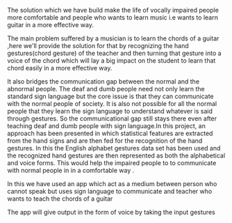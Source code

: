 The solution which we have build make the life of vocally impaired people more comfortable and people who wants to learn music i.e wants to learn guitar in a more effective way.

The main problem suffered by a musician is to learn the chords of a guitar ,here we'll provide the solution for that by recognizing the hand gestures(chord gesture) of the teacher and then turning that gesture into a voice of the chord which will lay a big impact on the student to learn that chord easily in a more effective way.

It also bridges the communication gap between the normal and the abnormal people. The deaf and dumb people need not only learn the standard sign language but the core issue is that they can communicate with the normal people of society. It is also not possible for all the normal people that they learn the sign language to understand whatever is said through gestures. So the communicational gap still stays there even after teaching deaf and dumb people with sign language.In this project, an approach has been presented in which statistical features are extracted from the hand signs and are then fed  for the recognition of the hand gestures. In this  the English alphabet gestures data set has been used and the recognized hand gestures are then represented as both the alphabetical and voice forms. This would help the impaired people to to communicate with normal people in in a comfortable way . 

In this we have used an app which act as a medium between person who cannot speak but uses sign language to communicate and teacher who wants to teach the chords of a guitar 

The app will give output in the form of voice by taking the input gestures 
